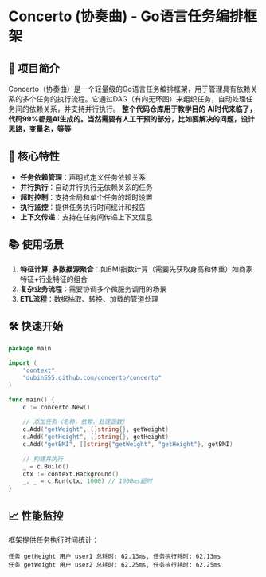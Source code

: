 # Concerto (协奏曲) - Go语言任务编排框架

## 🎼 项目简介

Concerto（协奏曲）是一个轻量级的Go语言任务编排框架，用于管理具有依赖关系的多个任务的执行流程。它通过DAG（有向无环图）来组织任务，自动处理任务间的依赖关系，并支持并行执行。
**整个代码仓库用于教学目的**
**AI时代来临了，代码99%都是AI生成的。当然需要有人工干预的部分，比如要解决的问题，设计思路，变量名，等等**

## 🚀 核心特性

- **任务依赖管理**：声明式定义任务依赖关系
- **并行执行**：自动并行执行无依赖关系的任务
- **超时控制**：支持全局和单个任务的超时设置
- **执行监控**：提供任务执行时间统计和报告
- **上下文传递**：支持在任务间传递上下文信息

## 📚 使用场景

1. **特征计算, 多数据源聚合**：如BMI指数计算（需要先获取身高和体重）如商家特征+行业特征的组合
3. **复杂业务流程**：需要协调多个微服务调用的场景
4. **ETL流程**：数据抽取、转换、加载的管道处理

## 🛠️ 快速开始

```go
package main

import (
    "context"
    "dubin555.github.com/concerto/concerto"
)

func main() {
    c := concerto.New()
    
    // 添加任务（名称，依赖，处理函数）
    c.Add("getWeight", []string{}, getWeight)
    c.Add("getHeight", []string{}, getHeight)
    c.Add("getBMI", []string{"getWeight", "getHeight"}, getBMI)
    
    // 构建并执行
    _ = c.Build()
    ctx := context.Background()
    _, _ = c.Run(ctx, 1000) // 1000ms超时
}
```


## 📈 性能监控
框架提供任务执行时间统计：


```plainText
任务 getHeight 用户 user1 总耗时: 62.13ms, 任务执行耗时: 62.13ms
任务 getWeight 用户 user2 总耗时: 62.25ms, 任务执行耗时: 62.25ms
```